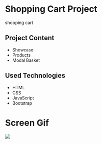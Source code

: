 <h1>Shopping Cart Project</h1>

<p>shopping cart </p>

<h2>Project Content</h2>

<ul>
  <li>Showcase</li>
  <li>Products</li>
  <li>Modal Basket</li>
</ul>

<h2>Used Technologies</h2>

<ul>
  <li>HTML</li>
  <li>CSS</li>
  <li>JavaScript</li>
  <li>Bootstrap</li>
</ul>

<h1>Screen Gif</h1>

<img src="./images/shoppingcartgif.gif">
